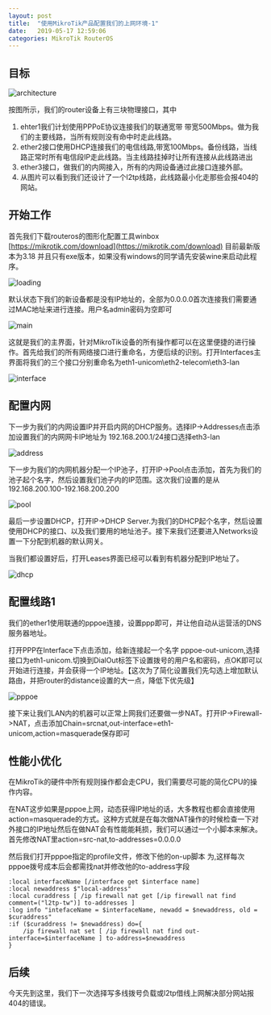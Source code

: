```yaml
---
layout: post
title:  "使用MikroTik产品配置我们的上网环境-1"
date:   2019-05-17 12:59:06
categories: MikroTik RouterOS
---
```

## 目标
![architecture](http://blog.guohai.org/doc-pic/2019-05/routeros-01.png)

按图所示，我们的router设备上有三块物理接口，其中
1. ehter1我们计划使用PPPoE协议连接我们的联通宽带 带宽500Mbps。做为我们的主要线路，当所有规则没有命中时走此线路。
2. ether2接口使用DHCP连接我们的电信线路,带宽100Mbps。备份线路，当线路正常时所有电信段IP走此线路。当主线路挂掉时让所有连接从此线路进出
3. ether3接口，做我们的内网接入，所有的内网设备通过此接口连接外部。
4. 从图片可以看到我们还设计了一个l2tp线路，此线路最小化走那些会报404的网站。

## 开始工作

首先我们下载routeros的图形化配置工具winbox [https://mikrotik.com/download](https://mikrotik.com/download) 目前最新版本为3.18 并且只有exe版本，如果没有windows的同学请先安装wine来启动此程序。

![loading](http://guohai163.github.io/doc-pic/2019-05/routeros-02.png)

默认状态下我们的新设备都是没有IP地址的，全部为0.0.0.0首次连接我们需要通过MAC地址来进行连接。用户名admin密码为空即可

![main](http://guohai163.github.io/doc-pic/2019-05/routeros-03.png)

这就是我们的主界面，针对MikroTik设备的所有操作都可以在这里便捷的进行操作。首先给我们的所有网络接口进行重命名，方便后续的识别。打开Interfaces主界面将我们的三个接口分别重命名为eth1-unicom\eth2-telecom\eth3-lan

![interface](http://guohai163.github.io/doc-pic/2019-05/routeros-07.png)

## 配置内网

下一步为我们的内网设置IP并开启内网的DHCP服务。选择IP->Addresses点击添加设置我们的内网网卡IP地址为 192.168.200.1/24接口选择eth3-lan

![address](http://guohai163.github.io/doc-pic/2019-05/routeros-04.png)

下一步为我们的内网机器分配一个IP池子，打开IP->Pool点击添加，首先为我们的池子起个名字，然后设置我们池子内的IP范围。这次我们设置的是从192.168.200.100-192.168.200.200

![pool](http://guohai163.github.io/doc-pic/2019-05/routeros-05.png)

最后一步设置DHCP，打开IP->DHCP Server.为我们的DHCP起个名字，然后设置使用DHCP的接口、以及我们要用的地址池子。接下来我们还要进入Networks设置一下分配到机器的默认网关。

当我们都设置好后，打开Leases界面已经可以看到有机器分配到IP地址了。

![dhcp](http://guohai163.github.io/doc-pic/2019-05/routeros-06.png)

## 配置线路1

我们的ether1使用联通的pppoe连接，设置ppp即可，并让他自动从运营活的DNS服务器地址。

打开PPP在Interface下点击添加，给新连接起一个名字 pppoe-out-unicom,选择接口为eth1-unicom.切换到DialOut标签下设置拨号的用户名和密码，点OK即可以开始进行连接，并会获得一个IP地址。【这次为了简化设置我们先勾选上增加默认路由，并把router的distance设置的大一点，降低下优先级】

![pppoe](http://guohai163.github.io/doc-pic/2019-05/routeros-08.png)

接下来让我们LAN内的机器可以正常上网我们还要做一步NAT。打开IP->Firewall->NAT，点击添加Chain=srcnat,out-interface=eth1-unicom,action=masquerade保存即可

## 性能小优化

在MikroTik的硬件中所有规则操作都会走CPU，我们需要尽可能的简化CPU的操作内容。

在NAT这步如果是pppoe上网，动态获得IP地址的话，大多教程也都会直接使用action=masquerade的方式。这种方式就是在每次做NAT操作的时候检查一下对外接口的IP地址然后在做NAT会有性能能耗损，我们可以通过一个小脚本来解决。首先修改NAT里action=src-nat,to-addresses=0.0.0.0

然后我们打开pppoe指定的profile文件，修改下他的on-up脚本 为,这样每次pppoe拨号成本后会都需找nat并修改他的to-address字段

~~~script
:local interfaceName [/interface get $interface name]
:local newaddress $"local-address"
:local curaddress [ /ip firewall nat get [/ip firewall nat find comment=("l2tp-tw")] to-addresses ]
:log info "intefaceName = $interfaceName, newadd = $newaddress, old = $curaddress"
:if ($curaddress != $newaddress) do={
    /ip firewall nat set [ /ip firewall nat find out-interface=$interfaceName ] to-address=$newaddress
}
~~~


## 后续

今天先到这里，我们下一次选择写多线拨号负载或l2tp借线上网解决部分网站报404的错误。
